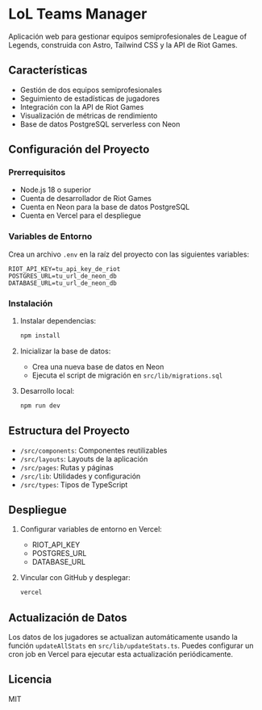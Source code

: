 # LoL Teams Manager

Aplicación web para gestionar equipos semiprofesionales de League of Legends, construida con Astro, Tailwind CSS y la API de Riot Games.

## Características

- Gestión de dos equipos semiprofesionales
- Seguimiento de estadísticas de jugadores
- Integración con la API de Riot Games
- Visualización de métricas de rendimiento
- Base de datos PostgreSQL serverless con Neon

## Configuración del Proyecto

### Prerrequisitos

- Node.js 18 o superior
- Cuenta de desarrollador de Riot Games
- Cuenta en Neon para la base de datos PostgreSQL
- Cuenta en Vercel para el despliegue

### Variables de Entorno

Crea un archivo `.env` en la raíz del proyecto con las siguientes variables:

```env
RIOT_API_KEY=tu_api_key_de_riot
POSTGRES_URL=tu_url_de_neon_db
DATABASE_URL=tu_url_de_neon_db
```

### Instalación

1. Instalar dependencias:
   ```bash
   npm install
   ```

2. Inicializar la base de datos:
   - Crea una nueva base de datos en Neon
   - Ejecuta el script de migración en `src/lib/migrations.sql`

3. Desarrollo local:
   ```bash
   npm run dev
   ```

## Estructura del Proyecto

- `/src/components`: Componentes reutilizables
- `/src/layouts`: Layouts de la aplicación
- `/src/pages`: Rutas y páginas
- `/src/lib`: Utilidades y configuración
- `/src/types`: Tipos de TypeScript

## Despliegue

1. Configurar variables de entorno en Vercel:
   - RIOT_API_KEY
   - POSTGRES_URL
   - DATABASE_URL

2. Vincular con GitHub y desplegar:
   ```bash
   vercel
   ```

## Actualización de Datos

Los datos de los jugadores se actualizan automáticamente usando la función `updateAllStats` en `src/lib/updateStats.ts`. Puedes configurar un cron job en Vercel para ejecutar esta actualización periódicamente.

## Licencia

MIT
